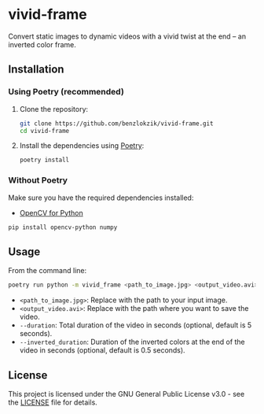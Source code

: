# vivid-frame

Convert static images to dynamic videos with a vivid twist at the end – an inverted color frame.

## Installation

### Using Poetry (recommended)

1. Clone the repository:
    ```bash
    git clone https://github.com/benzlokzik/vivid-frame.git
    cd vivid-frame
    ```

2. Install the dependencies using [Poetry](https://python-poetry.org/):
    ```bash
    poetry install
    ```

### Without Poetry

Make sure you have the required dependencies installed:

- [OpenCV for Python](https://pypi.org/project/opencv-python/)

```bash
pip install opencv-python numpy
```

## Usage

From the command line:

```bash
poetry run python -m vivid_frame <path_to_image.jpg> <output_video.avi> --duration 5 --inverted_duration 0.5
```

- `<path_to_image.jpg>`: Replace with the path to your input image.
- `<output_video.avi>`: Replace with the path where you want to save the video.
- `--duration`: Total duration of the video in seconds (optional, default is 5 seconds).
- `--inverted_duration`: Duration of the inverted colors at the end of the video in seconds (optional, default is 0.5
  seconds).

## License

This project is licensed under the GNU General Public License v3.0 - see the [LICENSE](LICENSE) file for details.

